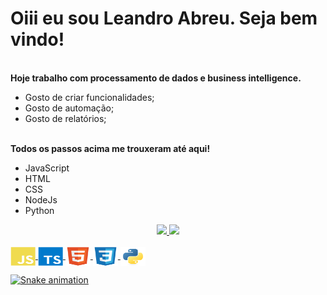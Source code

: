 # Oiii eu sou Leandro Abreu. Seja bem vindo!

<br>**Hoje trabalho com processamento de dados e business intelligence.**</br>
* Gosto de criar funcionalidades;
* Gosto de automação;
* Gosto de relatórios;

<br>**Todos os passos acima me trouxeram até aqui!** </br>

* JavaScript
* HTML
* CSS
* NodeJs
* Python

<div align="center">
  <a href="https://github.com/Leandro-java01">
  <img height="160em" src="https://github-readme-stats.vercel.app/api?username=Leandro-java01&show_icons=true&theme=dracula&include_all_commits=true&count_private=true"/>

  <img height="160em" src="https://github-readme-stats.vercel.app/api/top-langs/?username=Leandro-java01&layout=compact&langs_count=7&theme=dracula"/>

</div>

<div style="display: inline_block"><br>

  <img align="center" alt="Leandro-Js" height="30" width="40" src="https://raw.githubusercontent.com/devicons/devicon/master/icons/javascript/javascript-plain.svg">

  <img align="center" alt="Leandro-Ts" height="30" width="40" src="https://raw.githubusercontent.com/devicons/devicon/master/icons/typescript/typescript-plain.svg">

  <img align="center" alt="Leandro-HTML" height="30" width="40" src="https://raw.githubusercontent.com/devicons/devicon/master/icons/html5/html5-original.svg">

  <img align="center" alt="Leandro-CSS" height="30" width="40" src="https://raw.githubusercontent.com/devicons/devicon/master/icons/css3/css3-original.svg">

  <img align="center" alt="Leandro-Python" height="30" width="40" src="https://raw.githubusercontent.com/devicons/devicon/master/icons/python/python-original.svg">

</div>
  
<div> 

  ![Snake animation](https://github.com/Leandro-java01/leandroAbreu/blob/output/github-contribution-grid-snake.svg)

</div>
